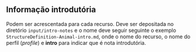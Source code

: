 ## Informação introdutória

Podem ser acrescentada para cada recurso.
Deve ser depositada no diretório `input/intro-notes` e o nome
deve seguir seguinte o exemplo `StructureDefinition-Animal-intro.md`,
onde o nome do recurso, o nome do perfil (_profile_) e **intro** para indicar que é nota
introdutória.
